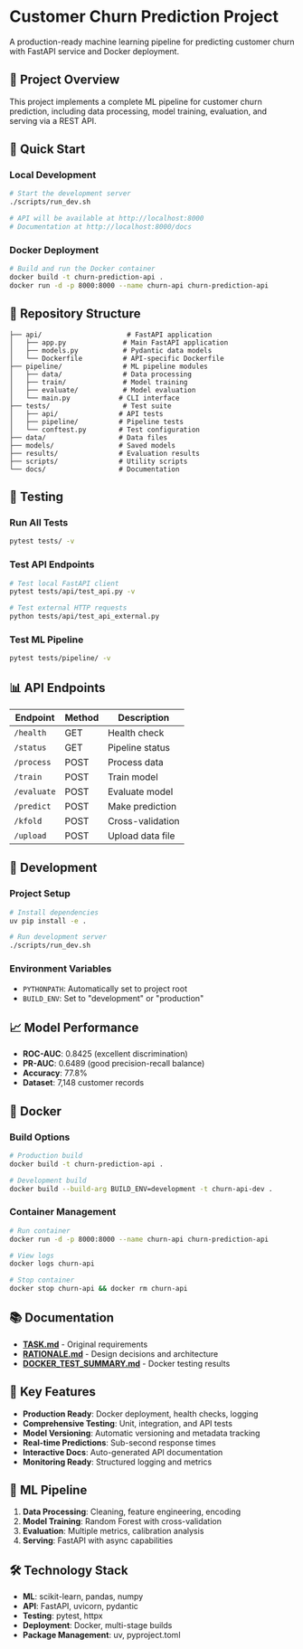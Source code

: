 # Customer Churn Prediction Project

A production-ready machine learning pipeline for predicting customer churn with FastAPI service and Docker deployment.

## 🎯 Project Overview

This project implements a complete ML pipeline for customer churn prediction, including data processing, model training, evaluation, and serving via a REST API.

## 🚀 Quick Start

### Local Development
```bash
# Start the development server
./scripts/run_dev.sh

# API will be available at http://localhost:8000
# Documentation at http://localhost:8000/docs
```

### Docker Deployment
```bash
# Build and run the Docker container
docker build -t churn-prediction-api .
docker run -d -p 8000:8000 --name churn-api churn-prediction-api
```

## 📁 Repository Structure

```
├── api/                     # FastAPI application
│   ├── app.py              # Main FastAPI application
│   ├── models.py           # Pydantic data models
│   └── Dockerfile          # API-specific Dockerfile
├── pipeline/               # ML pipeline modules
│   ├── data/               # Data processing
│   ├── train/              # Model training
│   ├── evaluate/           # Model evaluation
│   └── main.py            # CLI interface
├── tests/                  # Test suite
│   ├── api/               # API tests
│   ├── pipeline/          # Pipeline tests
│   └── conftest.py        # Test configuration
├── data/                  # Data files
├── models/                # Saved models
├── results/               # Evaluation results
├── scripts/               # Utility scripts
└── docs/                  # Documentation
```

## 🧪 Testing

### Run All Tests
```bash
pytest tests/ -v
```

### Test API Endpoints
```bash
# Test local FastAPI client
pytest tests/api/test_api.py -v

# Test external HTTP requests
python tests/api/test_api_external.py
```

### Test ML Pipeline
```bash
pytest tests/pipeline/ -v
```

## 📊 API Endpoints

| Endpoint | Method | Description |
|----------|--------|-------------|
| `/health` | GET | Health check |
| `/status` | GET | Pipeline status |
| `/process` | POST | Process data |
| `/train` | POST | Train model |
| `/evaluate` | POST | Evaluate model |
| `/predict` | POST | Make prediction |
| `/kfold` | POST | Cross-validation |
| `/upload` | POST | Upload data file |

## 🔧 Development

### Project Setup
```bash
# Install dependencies
uv pip install -e .

# Run development server
./scripts/run_dev.sh
```

### Environment Variables
- `PYTHONPATH`: Automatically set to project root
- `BUILD_ENV`: Set to "development" or "production"

## 📈 Model Performance

- **ROC-AUC**: 0.8425 (excellent discrimination)
- **PR-AUC**: 0.6489 (good precision-recall balance)
- **Accuracy**: 77.8%
- **Dataset**: 7,148 customer records

## 🐳 Docker

### Build Options
```bash
# Production build
docker build -t churn-prediction-api .

# Development build
docker build --build-arg BUILD_ENV=development -t churn-api-dev .
```

### Container Management
```bash
# Run container
docker run -d -p 8000:8000 --name churn-api churn-prediction-api

# View logs
docker logs churn-api

# Stop container
docker stop churn-api && docker rm churn-api
```

## 📚 Documentation

- **[TASK.md](TASK.md)** - Original requirements
- **[RATIONALE.md](RATIONALE.md)** - Design decisions and architecture
- **[DOCKER_TEST_SUMMARY.md](DOCKER_TEST_SUMMARY.md)** - Docker testing results

## 🎯 Key Features

- **Production Ready**: Docker deployment, health checks, logging
- **Comprehensive Testing**: Unit, integration, and API tests
- **Model Versioning**: Automatic versioning and metadata tracking
- **Real-time Predictions**: Sub-second response times
- **Interactive Docs**: Auto-generated API documentation
- **Monitoring Ready**: Structured logging and metrics

## 🔬 ML Pipeline

1. **Data Processing**: Cleaning, feature engineering, encoding
2. **Model Training**: Random Forest with cross-validation
3. **Evaluation**: Multiple metrics, calibration analysis
4. **Serving**: FastAPI with async capabilities

## 🛠 Technology Stack

- **ML**: scikit-learn, pandas, numpy
- **API**: FastAPI, uvicorn, pydantic
- **Testing**: pytest, httpx
- **Deployment**: Docker, multi-stage builds
- **Package Management**: uv, pyproject.toml